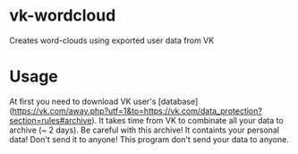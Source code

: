 # vk-wordcloud
Creates word-clouds using exported user data from VK
# Usage
At first you need to download VK user's [database] (https://vk.com/away.php?utf=1&to=https://vk.com/data_protection?section=rules#archive). 
It takes time from VK to combinate all your data to archive (~ 2 days). 
Be careful with this archive! It containts your personal data! Don't send it to anyone!
This program don't send your data to anyone. 
